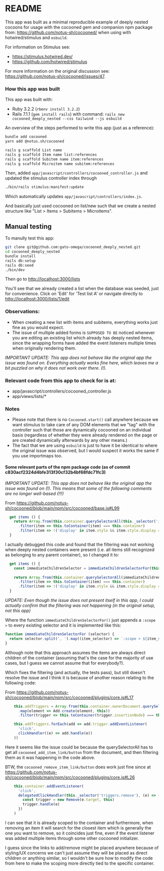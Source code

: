 # README

This app was built as a minimal reproducible example of deeply nested cocoons
for usage with the cocooned gem and companion npm package from: https://github.com/notus-sh/cocooned/ when using with hotwired/stimulus and `esbuild`.

For information on Stimulus see:

- https://stimulus.hotwired.dev/
- https://github.com/hotwired/stimulus

For more information on the original discussion see: https://github.com/notus-sh/cocooned/issues/47.

### How this app was built
This app was built with:

- Ruby 3.2.2 (`rbenv install 3.2.2`)
- Rails 7.1.1 (`gem install rails`) with command: `rails new cocooned_deeply_nested --css tailwind --js esbuild`

An overview of the steps performed to write this app (just as a reference):

```bash
bundle add cocooned
yarn add @notus.sh/cocooned

rails g scaffold List name
rails g scaffold Item name list:references
rails g scaffold Subitem name item:references
rails g scaffold Microitem name subitem:references
```

Then, added `app/javascript/controllers/cocooned_controller.js`
and updated the stimulus controller index through
```bash
./bin/rails stimulus:manifest:update
```
Which automatically updates `app/javascript/controllers/index.js`.

And basically just used cocooned on list/new such
that we create a nested structure like "List > Items > Subitems > Microitems".

## Manual testing

To manully test this app:

```bash
git clone git@github.com:gato-omega/cocooned_deeply_nested.git
cd cocooned_deeply_nested
bundle install
rails db:setup
rails db:seed
./bin/dev
```

Then go to [http://localhost:3000/lists](http://localhost:3000/lists)

You'll see that we already created a list when the database was seeded, just for convenience. Click on 'Edit' for 'Test list A' or navigate directly to [http://localhost:3000/lists/1/edit](http://localhost:3000/lists/1/edit)

### Observations:

- When creating a new list with items and subitems, everything works just fine as you would expect.
- The issue of multiple added forms is `SUPPOSED TO BE` noticed whenever you are editing an
existing list which already has deeply nested items, since the wrapping forms
have added the event listeners multiple times when originally rendering them.

_IMPORTANT UPDATE: This app does not behave like the original app the issue was found on. Everything actually works fine here, which leaves me a bit puzzled on why it does not work over there. (!)._


### Relevant code from this app to check for is at:

- app/javascript/controllers/cocooned_controller.js
- app/views/lists/*

### Notes

- Please note that there is no `Cocooned.start()` call anywhere because we want stimulus to take care of any DOM elements that we "tag" with the controller such that those
are dynamically cocooned on an individual basis (regardless of whether they were already rendered on the page or are created dynamically afterwards by any other means.)
- The fact that we are using `esbuild` is just to have it be identical to where the original issue was observed, but I would suspect it works the same if you use importmaps too.

#### Some relevant parts of the npm package code (as of commit c830acf2324d4bfe313f30cf32b4bf68fdc71fc3)

_IMPORTANT UPDATE: This app does not behave like the original app the issue was found on (!). This means that some of the following comments are no longer well-based (!!!)_


From https://github.com/notus-sh/cocooned/blob/main/npm/src/cocooned/base.js#L99
```javascript
  get items () {
    return Array.from(this.container.querySelectorAll(this._selector('item')))
      .filter(item => this.toContainer(item) === this.container)
      .filter(item => !('display' in item.style && item.style.display === 'none'))
  }
```

I actually debugged this code and found that the filtering was not working when deeply nested containers were present (i.e. all items still recognized as belonging to any parent container), so I changed it to:

```javascript
  get items () {
    const immediateChildrenSelector = immediateChildrenSelectorFor(this._selector('item'));
    
    return Array.from(this.container.querySelectorAll(immediateChildrenSelector))
      .filter(item => this.toContainer(item) === this.container)
      .filter(item => !('display' in item.style && item.style.display === 'none'));
  }
```

_UPDATE: Even though the issue does not present itself in this app, I could actually confirm that the filtering was not happening (in the original setup, not this app)_


Where the function `immediateChildrenSelectorFor()` just appends a `:scope >` to every existing selector and it is implemented like this:

```javascript
function immediateChildrenSelectorFor (selector) {
  return selector.split(', ').map((item_selector) => `:scope > ${item_selector}`).join(', ');
}
```

Although note that this approach assumes the items are always direct children of the container (assuming that's the case for the majority of use cases, but I guess we cannot assume that for everybody?).

Which fixes the filtering (and actually, the tests pass), but still doesn't resolve the issue and I think it is because of another reason relating to the following code:

From https://github.com/notus-sh/cocooned/blob/main/npm/src/cocooned/plugins/core.js#L17
```javascript
    this.addTriggers = Array.from(this.container.ownerDocument.querySelectorAll(this._selector('triggers.add')))
      .map(element => Add.create(element, this))
      .filter(trigger => this.toContainer(trigger.insertionNode) === this.container)

    this.addTriggers.forEach(add => add.trigger.addEventListener(
      'click',
      clickHandler((e) => add.handle(e))
    ))
```

Here it seems like the issue could be because the querySelectorAll has to get all `cocooned_add_item_link/button`  from the document, and then filtering them as it was happening in the code above.

BTW, the `cocooned_remove_item_link/button` does work just fine since at https://github.com/notus-sh/cocooned/blob/main/npm/src/cocooned/plugins/core.js#L26
```javascript
    this.container.addEventListener(
      'click',
      delegatedClickHandler(this._selector('triggers.remove'), (e) => {
        const trigger = new Remove(e.target, this)
        trigger.handle(e)
      })
    )
```

I can see that it is already scoped to the container and furthermore, when removing an item it will search for the closest item which is generally the one you want to remove, so it coincides just fine, even if the event listener was added multiple items through some other cocooned initializer.

I guess since the links to add/remove might be placed anywhere because of styling/UX concerns we can't just assume they will be placed as direct children or anything similar, so I wouldn't be sure how to modify the code from here to make the scoping more directly tied to the specific container.